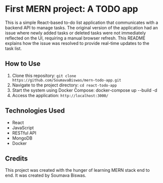 # First MERN project: A TODO app

This is a simple React-based to-do list application that communicates with a backend API to manage tasks. The original version of the application had an issue where newly added tasks or deleted tasks were not immediately reflected on the UI, requiring a manual browser refresh. This README explains how the issue was resolved to provide real-time updates to the task list.

## How to Use

1. Clone this repository: `git clone https://github.com/SoumavaBiswas/mern-todo-app.git`
2. Navigate to the project directory: `cd react-todo-app`
3. Start the system using Docker Compose: docker-compose up --build -d
4. Access the application: `http://localhost:3000/`

## Technologies Used

- React
- JavaScript
- RESTful API
- MongoDB
- Docker

## Credits

This project was created with the hunger of learning MERN stack end to end. It was created by Soumava Biswas.
